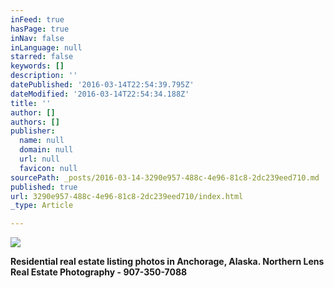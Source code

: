 ```yaml
---
inFeed: true
hasPage: true
inNav: false
inLanguage: null
starred: false
keywords: []
description: ''
datePublished: '2016-03-14T22:54:39.795Z'
dateModified: '2016-03-14T22:54:34.188Z'
title: ''
author: []
authors: []
publisher:
  name: null
  domain: null
  url: null
  favicon: null
sourcePath: _posts/2016-03-14-3290e957-488c-4e96-81c8-2dc239eed710.md
published: true
url: 3290e957-488c-4e96-81c8-2dc239eed710/index.html
_type: Article

---
```

![](https://the-grid-user-content.s3-us-west-2.amazonaws.com/994cd43b-9ff7-4100-91d6-c41898c195bc.jpg)

**Residential real estate listing photos in Anchorage, Alaska.  Northern Lens Real Estate Photography - 907-350-7088**